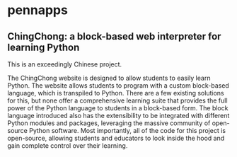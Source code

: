 # pennapps
## ChingChong: a block-based web interpreter for learning Python

This is an exceedingly Chinese project.

The ChingChong website is designed to allow students to easily learn Python. The website allows students to program with a custom block-based language, which is transpiled to Python. There are a few existing solutions for this, but none offer a comprehensive learning suite that provides the full power of the Python language to students in a block-based form. The block language introduced also has the extensibility to be integrated with different Python modules and packages, leveraging the massive community of open-source Python software. Most importantly, all of the code for this project is open-source, allowing students and educators to look inside the hood and gain complete control over their learning.  
